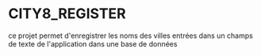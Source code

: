 # CITY8_REGISTER
ce projet permet d'enregistrer les noms des villes entrées dans un champs de texte de l'application dans une base de données

